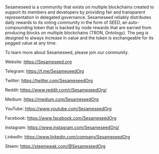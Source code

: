 Sesameseed is a community that exists on multiple blockchains created to support its members and developers by providing fair and transparent representation in delegated governance. Sesameseed reliably distributes daily rewards to its voting community in the form of SEED, an auto-compounding token that is backed by node rewards that are earned from producing blocks on multiple blockchains (TRON, Ontology). The peg is designed to always increase in value and the token is exchangeable for its pegged value at any time.

To learn more about Sesameseed, please join our community.

Website: https://Sesameseed.org

Telegram: https://t.me/SesameseedOrg

Twitter: https://twitter.com/SesameseedOrg

Reddit: https://www.reddit.com/r/SesameseedOrg/

Medium: https://medium.com/SesameseedOrg

YouTube: https://www.youtube.com/SesameseedOrg

Facebook: https://www.facebook.com/SesameseedOrg

Instagram: https://www.instagram.com/SesameseedOrg/

LinkedIn: https://www.linkedin.com/company/SesameseedOrg

Steem: https://steempeak.com/@SesameseedOrg
